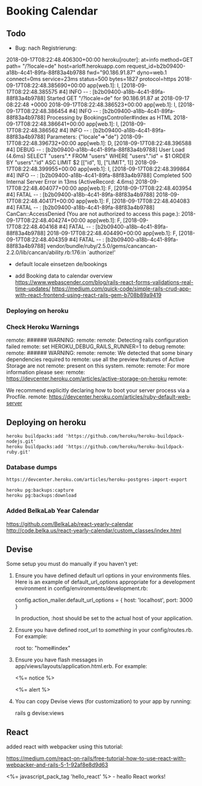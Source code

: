 # Booking Calendar

## Todo

- Bug: nach Registrierung:

2018-09-17T08:22:48.406300+00:00 heroku[router]: at=info method=GET path= "/?locale=de" host=arloff.herokuapp.com request_id=b2b09400-a18b-4c41-89fa-88f83a4b9788 fwd="90.186.91.87" dyno=web.1 connect=0ms service=23ms status=500 bytes=1827 protocol=https
2018-09-17T08:22:48.385690+00:00 app[web.1]: I, [2018-09-17T08:22:48.385575 #4]  INFO -- : [b2b09400-a18b-4c41-89fa-88f83a4b9788] Started GET "/?locale=de" for 90.186.91.87 at 2018-09-17 08:22:48 +0000
2018-09-17T08:22:48.386523+00:00 app[web.1]: I, [2018-09-17T08:22:48.386454 #4]  INFO -- : [b2b09400-a18b-4c41-89fa-88f83a4b9788] Processing by BookingsController#index as HTML
2018-09-17T08:22:48.386641+00:00 app[web.1]: I, [2018-09-17T08:22:48.386562 #4]  INFO -- : [b2b09400-a18b-4c41-89fa-88f83a4b9788]   Parameters: {"locale"=>"de"}
2018-09-17T08:22:48.396732+00:00 app[web.1]: D, [2018-09-17T08:22:48.396588 #4] DEBUG -- : [b2b09400-a18b-4c41-89fa-88f83a4b9788]   User Load (4.6ms)  SELECT  "users".* FROM "users" WHERE "users"."id" = $1 ORDER BY "users"."id" ASC LIMIT $2  [["id", 1], ["LIMIT", 1]]
2018-09-17T08:22:48.399955+00:00 app[web.1]: I, [2018-09-17T08:22:48.399864 #4]  INFO -- : [b2b09400-a18b-4c41-89fa-88f83a4b9788] Completed 500 Internal Server Error in 13ms (ActiveRecord: 4.6ms)
2018-09-17T08:22:48.404077+00:00 app[web.1]: F, [2018-09-17T08:22:48.403954 #4] FATAL -- : [b2b09400-a18b-4c41-89fa-88f83a4b9788]
2018-09-17T08:22:48.404171+00:00 app[web.1]: F, [2018-09-17T08:22:48.404083 #4] FATAL -- : [b2b09400-a18b-4c41-89fa-88f83a4b9788] CanCan::AccessDenied (You are not authorized to access this page.):
2018-09-17T08:22:48.404274+00:00 app[web.1]: F, [2018-09-17T08:22:48.404168 #4] FATAL -- : [b2b09400-a18b-4c41-89fa-88f83a4b9788]
2018-09-17T08:22:48.404490+00:00 app[web.1]: F, [2018-09-17T08:22:48.404359 #4] FATAL -- : [b2b09400-a18b-4c41-89fa-88f83a4b9788] vendor/bundle/ruby/2.5.0/gems/cancancan-2.2.0/lib/cancan/ability.rb:176:in `authorize!'

- default locale einsetzen de/bookings

- add Booking data to calendar overview
https://www.webascender.com/blog/rails-react-forms-validations-real-time-updates/
https://medium.com/quick-code/simple-rails-crud-app-with-react-frontend-using-react-rails-gem-b708b89a9419

### Deploying on heroku

### Check Heroku Warnings

remote: ###### WARNING:
remote:
remote:        Detecting rails configuration failed
remote:        set HEROKU_DEBUG_RAILS_RUNNER=1 to debug
remote:
remote: ###### WARNING:
remote:
remote:        We detected that some binary dependencies required to
remote:        use all the preview features of Active Storage are not
remote:        present on this system.
remote:
remote:        For more information please see:
remote:          https://devcenter.heroku.com/articles/active-storage-on-heroku
remote:

We recommend explicitly declaring how to boot your server process via a Procfile.
remote:        https://devcenter.heroku.com/articles/ruby-default-web-server




## Deploying on heroku

    heroku buildpacks:add 'https://github.com/heroku/heroku-buildpack-nodejs.git'
    heroku buildpacks:add 'https://github.com/heroku/heroku-buildpack-ruby.git'



### Database dumps

    https://devcenter.heroku.com/articles/heroku-postgres-import-export

    heroku pg:backups:capture
    heroku pg:backups:download

### Added BelkaLab Year Calendar
https://github.com/BelkaLab/react-yearly-calendar
http://code.belka.us/react-yearly-calendar/custom_classes/index.html

## Devise

Some setup you must do manually if you haven't yet:

  1. Ensure you have defined default url options in your environments files. Here
     is an example of default_url_options appropriate for a development environment
     in config/environments/development.rb:

       config.action_mailer.default_url_options = { host: 'localhost', port: 3000 }

     In production, :host should be set to the actual host of your application.

  2. Ensure you have defined root_url to *something* in your config/routes.rb.
     For example:

       root to: "home#index"

  3. Ensure you have flash messages in app/views/layouts/application.html.erb.
     For example:

       <p class="notice"><%= notice %></p>
       <p class="alert"><%= alert %></p>

  4. You can copy Devise views (for customization) to your app by running:

       rails g devise:views


## React

added react with webpacker using this tutorial:

https://medium.com/react-on-rails/free-tutorial-how-to-use-react-with-webpacker-and-rails-5-1-92af8e8d9d63

<%= javascript_pack_tag 'hello_react' %> - heallo React works!
